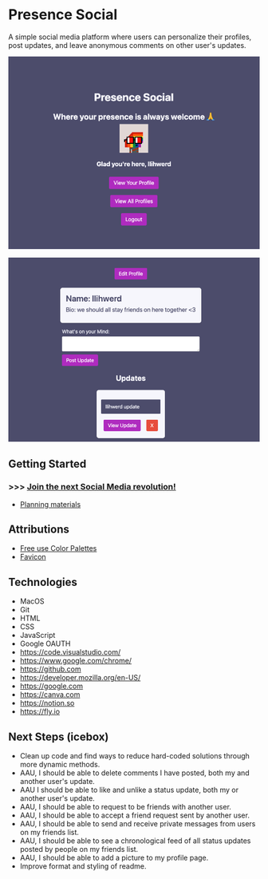 # Presence Social

A simple social media platform where users can personalize their profiles, post updates, and leave anonymous comments on other user's updates.


![Home Screen](https://github.com/llihwerd/presence-social/blob/main/public/assets/home_page_sc.png?raw=true)


![Your Profile Page](https://github.com/llihwerd/presence-social/blob/main/public/assets/profile_page_sc.png?raw=true)


## Getting Started

### >>> [Join the next Social Media revolution!](https://presence-social.fly.dev/)
* [Planning materials](https://trello.com/b/qpAhduAo/presencesocial)

## Attributions

* [Free use Color Palettes](https://presence-social.fly.dev/)
* [Favicon](https://canva.com)


## Technologies

* MacOS
* Git
* HTML
* CSS
* JavaScript
* Google OAUTH
* https://code.visualstudio.com/
* https://www.google.com/chrome/
* https://github.com
* https://developer.mozilla.org/en-US/
* https://google.com
* https://canva.com
* https://notion.so
* https://fly.io


## Next Steps (icebox)

* Clean up code and find ways to reduce hard-coded solutions through more dynamic methods.
* AAU, I should be able to delete comments I have posted, both my and another user's update.
* AAU I should be able to like and unlike a status update, both my or another user's update.
* AAU, I should be able to request to be friends with another user.
* AAU, I should be able to accept a friend request sent by another user.
* AAU, I should be able to send and receive private messages from users on my friends list.
* AAU, I should be able to see a chronological feed of all status updates posted by people on my friends list.
* AAU, I should be able to add a picture to my profile page.
* Improve format and styling of readme.